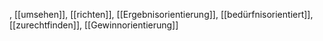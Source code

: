 , [[umsehen]], [[richten]], [[Ergebnisorientierung]], [[bedürfnisorientiert]], [[zurechtfinden]], [[Gewinnorientierung]]